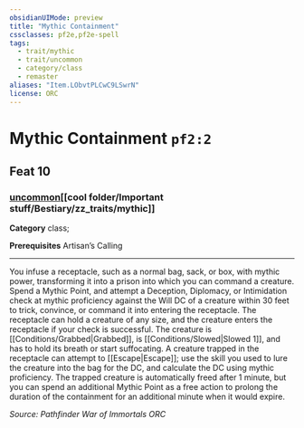 ```yaml
---
obsidianUIMode: preview
title: "Mythic Containment"
cssclasses: pf2e,pf2e-spell
tags:
  - trait/mythic
  - trait/uncommon
  - category/class
  - remaster
aliases: "Item.LObvtPLCwC9LSwrN"
license: ORC
---
```

# Mythic Containment `pf2:2`
## Feat 10
### [uncommon](cool%20folder/Important%20stuff/Bestiary/zz_traits/uncommon.md "Uncommon Rarity Trait")[[cool folder/Important stuff/Bestiary/zz_traits/mythic]]

**Category** class; 



**Prerequisites** Artisan’s Calling
* * *
You infuse a receptacle, such as a normal bag, sack, or box, with mythic power, transforming it into a prison into which you can command a creature. Spend a Mythic Point, and attempt a Deception, Diplomacy, or Intimidation check at mythic proficiency against the Will DC of a creature within 30 feet to trick, convince, or command it into entering the receptacle. The receptacle can hold a creature of any size, and the creature enters the receptacle if your check is successful. The creature is [[Conditions/Grabbed|Grabbed]], is [[Conditions/Slowed|Slowed 1]], and has to hold its breath or start suffocating. A creature trapped in the receptacle can attempt to [[Escape|Escape]]; use the skill you used to lure the creature into the bag for the DC, and calculate the DC using mythic proficiency. The trapped creature is automatically freed after 1 minute, but you can spend an additional Mythic Point as a free action to prolong the duration of the containment for an additional minute when it would expire.

*Source: Pathfinder War of Immortals*
*ORC*
